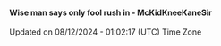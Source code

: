 #### Wise man says only fool rush in - McKidKneeKaneSir
Updated on 08/12/2024 - 01:02:17 (UTC) Time Zone
